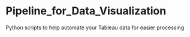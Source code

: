 # Pipeline_for_Data_Visualization
Python scripts to help automate your Tableau data for easier processing
